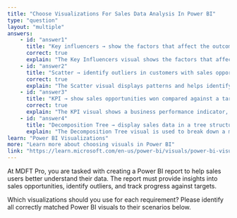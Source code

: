 ```yaml
---
title: "Choose Visualizations For Sales Data Analysis In Power BI"
type: "question"
layout: "multiple"
answers:
    - id: "answer1"
      title: "Key influencers → show the factors that affect the outcome of sales opportunities"
      correct: true
      explain: "The Key Influencers visual shows the factors that affect the metric being analyzed."
    - id: "answer2"
      title: "Scatter → identify outliers in customers with sales opportunities"
      correct: true
      explain: "The Scatter visual displays patterns and helps identify outlier values."
    - id: "answer3"
      title: "KPI → show sales opportunities won compared against a target"
      correct: true
      explain: "The KPI visual shows a business performance indicator, such as sales opportunities, compared against a measurable goal."
    - id: "answer4"
      title: "Decomposition Tree → display sales data in a tree structure"
      explain: "The Decomposition Tree visual is used to break down a measure into its contributing factors, not specifically for the scenarios described above."
learn: "Power BI Visualizations"
more: "Learn more about choosing visuals in Power BI"
link: "https://learn.microsoft.com/en-us/power-bi/visuals/power-bi-visualization-types-for-reports-and-q-and-a"
---
```

At MDFT Pro, you are tasked with creating a Power BI report to help sales users better understand their data. The report must provide insights into sales opportunities, identify outliers, and track progress against targets.

Which visualizations should you use for each requirement? Please identify all correctly matched Power BI visuals to their scenarios below.

